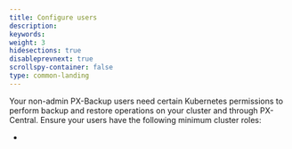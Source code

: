 ```yaml
---
title: Configure users
description: 
keywords: 
weight: 3
hidesections: true
disableprevnext: true
scrollspy-container: false
type: common-landing
---
```


Your non-admin PX-Backup users need certain Kubernetes permissions to perform backup and restore operations on your cluster and through PX-Central. Ensure your users have the following minimum cluster roles:

* 


